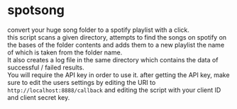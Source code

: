 # spotsong
convert your huge song folder to a spotify playlist with a click.  
this script scans a given directory, attempts to find the songs on spotify on the bases of the folder contents and adds them to a new playlist the name of which is taken from the folder name.  
 It also creates a log file in the same directory which contains the data of  successful / failed results.  
You will require the API key in order to use it. after getting the API key, make sure to edit the users settings by editing the URI to  `http://localhost:8888/callback` and editing the script with your client ID and client secret key.  
